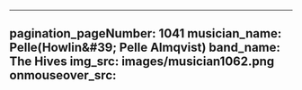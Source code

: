 ------
pagination_pageNumber: 1041
musician_name: Pelle(Howlin&amp;#39; Pelle Almqvist)
band_name: The Hives
img_src: images/musician1062.png
onmouseover_src: 
------